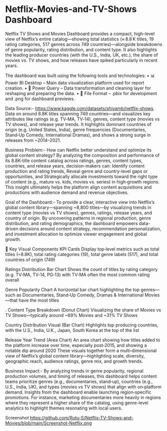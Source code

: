 # Netflix-Movies-and-TV-Shows Dashboard

Netflix TV Shows and Movies Dashboard provides a compact, high-level view of Netflix’s entire catalog—showing total statistics (≈ 8.8 K titles, 19 rating categories, 517 genres across 749 countries)—alongside breakdowns of genre popularity, rating distribution, and content type. It also highlights the leading producer countries (with the U.S., India, UK, etc.), the share of movies vs. TV shows, and how releases have spiked particularly in recent years.


The dashboard was built using the following tools and technologies:
• 📊 Power BI Desktop – Main data visualization platform used for report creation.
• 📂 Power Query – Data transformation and cleaning layer for reshaping and preparing the data.
• 📁 File Format – .pbix for development and .png for dashboard previews.


Data Source:- https://www.kaggle.com/datasets/shivamb/netflix-shows.
Data on around 8.8K titles spanning 749 countries—and visualizes key attributes like ratings (e.g. TV‑MA, TV‑14), genres, content type (movies vs TV shows), and release year trends. It highlights dominant countries of origin (e.g. United States, India), genre frequencies (Documentaries, Stand‑Up Comedy, International Dramas), and shows a strong surge in releases from ~2014–2021.

Business Problem:- How can Netflix better understand and optimize its global content strategy?
By analyzing the composition and performance of its 8.8K-title content catalog across ratings, genres, content types, countries, and release years, decision-makers can:
Identify content production and rating trends,
Reveal genre and country-level gaps or opportunities, and
Strategically allocate investments toward the right type of content (e.g., mature vs. kids, movies vs. series) in high‑growth regions. 
This insight ultimately helps the platform align content acquisitions and productions with audience demand and revenue objectives.



Goal of the Dashboard:-
To provide a clear, interactive view into Netflix’s global content library—spanning ~8,800 titles—by visualizing trends in content type (movies vs TV shows), genres, ratings, release years, and country of origin. By uncovering patterns in regional production, genre distribution, and rating demographics, the dashboard empowers data-driven decisions around content strategy, recommendation personalization, and investment allocation to optimize viewer engagement and global growth.



🔑 Key Visual Components
KPI Cards
Display top‑level metrics such as total titles (~8.8K), total rating categories (19), total genre labels (517), and total countries of origin (749)


Ratings Distribution Bar Chart
Shows the count of titles by rating category (e.g. TV‑MA, TV‑14, PG‑13) with TV‑MA often the most common rating overall


Genre Popularity Chart
A horizontal bar chart highlighting the top genres—such as Documentaries, Stand‑Up Comedy, Dramas & International Movies—that have the most titles

.
Content Type Breakdown (Donut Chart)
Visualizing the share of Movies vs TV Shows—typically around ~69% Movies and ~31% TV Shows


Country Distribution Visual (Bar Chart)
Highlights top producing countries, with the U.S., India, U.K., Japan, South Korea at the top of the list


Release Year Trend (Area Chart)
An area chart showing how titles added to the platform increase over time, especially post‑2015, and showing a notable dip around 2020
These visuals together form a multi‑dimensional view of Netflix’s global content library—highlighting scale, diversity, geographic reach, audience ratings, genre mix, and growth trends.

Business Impact:- By analyzing trends in genre popularity, regional production volumes, and timing of releases, this dashboard helps content teams prioritize genres (e.g., documentaries, stand‑up), countries (e.g., U.S., India, UK), and types (movies vs TV shows) that align with on‑platform demand.
Insights from the dashboard enable launching region‑specific promotions. For instance, marketing documentaries more heavily in regions where they represent a higher share of the catalog, using genre-level analytics to highlight themes resonating with local users.



Screenshot
https://github.com/Rutu-S/Netflix-TV-Shows-and-Movies/blob/main/Screenshot-Netflix.png
